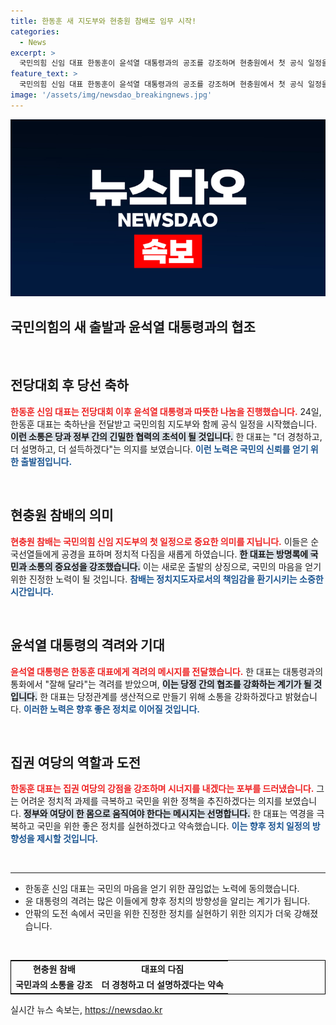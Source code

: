 ```yaml
---
title: 한동훈 새 지도부와 현충원 참배로 임무 시작!
categories:
  - News
excerpt: >
  국민의힘 신임 대표 한동훈이 윤석열 대통령과의 공조를 강조하며 현충원에서 첫 공식 일정을 시작했습니다. 더 경청하고, 더 설득하겠다는 포부로 어려운 시기에 국민을 위한 정치에 최선을 다하겠다는 강한 의지를 전했습니다.
feature_text: >
  국민의힘 신임 대표 한동훈이 윤석열 대통령과의 공조를 강조하며 현충원에서 첫 공식 일정을 시작했습니다. 더 경청하고, 더 설득하겠다는 포부로 어려운 시기에 국민을 위한 정치에 최선을 다하겠다는 강한 의지를 전했습니다.
image: '/assets/img/newsdao_breakingnews.jpg'
---
```


<p><img src="/assets/img/newsdao_breakingnews.jpg" alt="flaretime 속보" /></p>

<h2 data-ke-size="size26">국민의힘의 새 출발과 윤석열 대통령과의 협조</h2>

<p data-ke-size="size16">&nbsp;</p>

<h2 data-ke-size="size26">전당대회 후 당선 축하</h2>

<p><b><span style="color: #ee2323;">한동훈 신임 대표는 전당대회 이후 윤석열 대통령과 따뜻한 나눔을 진행했습니다.</span></b> 24일, 한동훈 대표는 축하난을 전달받고 국민의힘 지도부와 함께 공식 일정을 시작했습니다. <b><span style="background-color: #21538527;">이런 소통은 당과 정부 간의 긴밀한 협력의 초석이 될 것입니다.</span></b> 한 대표는 "더 경청하고, 더 설명하고, 더 설득하겠다"는 의지를 보였습니다. <b><span style="color: #1a5490;">이런 노력은 국민의 신뢰를 얻기 위한 출발점입니다.</span></b></p>

<p data-ke-size="size16">&nbsp;</p>

<h2 data-ke-size="size26">현충원 참배의 의미</h2>

<p><b><span style="color: #ee2323;">현충원 참배는 국민의힘 신임 지도부의 첫 일정으로 중요한 의미를 지닙니다.</span></b> 이들은 순국선열들에게 공경을 표하며 정치적 다짐을 새롭게 하였습니다. <b><span style="background-color: #21538527;">한 대표는 방명록에 국민과 소통의 중요성을 강조했습니다.</span></b> 이는 새로운 출발의 상징으로, 국민의 마음을 얻기 위한 진정한 노력이 될 것입니다. <b><span style="color: #1a5490;">참배는 정치지도자로서의 책임감을 환기시키는 소중한 시간입니다.</span></b></p>

<p data-ke-size="size16">&nbsp;</p>

<h2 data-ke-size="size26">윤석열 대통령의 격려와 기대</h2>

<p><b><span style="color: #ee2323;">윤석열 대통령은 한동훈 대표에게 격려의 메시지를 전달했습니다.</span></b> 한 대표는 대통령과의 통화에서 "잘해 달라"는 격려를 받았으며, <b><span style="background-color: #21538527;">이는 당정 간의 협조를 강화하는 계기가 될 것입니다.</span></b> 한 대표는 당정관계를 생산적으로 만들기 위해 소통을 강화하겠다고 밝혔습니다. <b><span style="color: #1a5490;">이러한 노력은 향후 좋은 정치로 이어질 것입니다.</span></b></p>

<p data-ke-size="size16">&nbsp;</p>

<h2 data-ke-size="size26">집권 여당의 역할과 도전</h2>

<p><b><span style="color: #ee2323;">한동훈 대표는 집권 여당의 강점을 강조하며 시너지를 내겠다는 포부를 드러냈습니다.</span></b> 그는 어려운 정치적 과제를 극복하고 국민을 위한 정책을 추진하겠다는 의지를 보였습니다. <b><span style="background-color: #21538527;">정부와 여당이 한 몸으로 움직여야 한다는 메시지는 선명합니다.</span></b> 한 대표는 역경을 극복하고 국민을 위한 좋은 정치를 실현하겠다고 약속했습니다. <b><span style="color: #1a5490;">이는 향후 정치 일정의 방향성을 제시할 것입니다.</span></b></p>

<p data-ke-size="size16">&nbsp;</p>

<hr>

<ul>
<li>한동훈 신임 대표는 국민의 마음을 얻기 위한 끊임없는 노력에 동의했습니다.</li>
<li>윤 대통령의 격려는 많은 이들에게 향후 정치의 방향성을 알리는 계기가 됩니다.</li>
<li>안팎의 도전 속에서 국민을 위한 진정한 정치를 실현하기 위한 의지가 더욱 강해졌습니다.</li>
</ul>

<p data-ke-size="size16">&nbsp;</p>

<table style="width: 100%; border: 1px solid #000;">
<tr>
<td style="text-align: center; height: 17px;"><b>현충원 참배</b></td>
<td style="text-align: center; height: 17px;"><b>대표의 다짐</b></td>
</tr>
<tr>
<td style="text-align: center; height: 17px;"><b>국민과의 소통을 강조</b></td>
<td style="text-align: center; height: 17px;"><b>더 경청하고 더 설명하겠다는 약속</b></td>
</tr>
</table>
실시간 뉴스 속보는, <a href="https://newsdao.kr" rel="dofollow">https://newsdao.kr</a>


